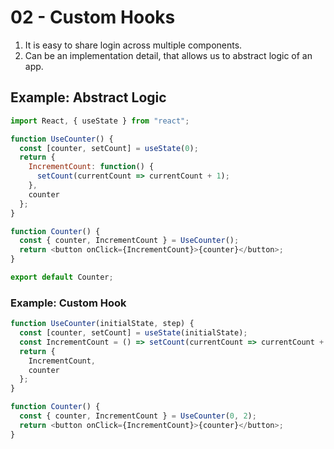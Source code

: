 # 02 - Custom Hooks

1. It is easy to share login across multiple components.
2. Can be an implementation detail, that allows us to abstract logic of an app.

## Example: Abstract Logic

```javascript
import React, { useState } from "react";

function UseCounter() {
  const [counter, setCount] = useState(0);
  return {
    IncrementCount: function() {
      setCount(currentCount => currentCount + 1);
    },
    counter
  };
}

function Counter() {
  const { counter, IncrementCount } = UseCounter();
  return <button onClick={IncrementCount}>{counter}</button>;
}

export default Counter;
```

### Example: Custom Hook

```javascript
function UseCounter(initialState, step) {
  const [counter, setCount] = useState(initialState);
  const IncrementCount = () => setCount(currentCount => currentCount + step);
  return {
    IncrementCount,
    counter
  };
}

function Counter() {
  const { counter, IncrementCount } = UseCounter(0, 2);
  return <button onClick={IncrementCount}>{counter}</button>;
}
```
